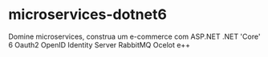 # microservices-dotnet6
Domine microservices, construa um e-commerce com ASP.NET .NET 'Core' 6 Oauth2 OpenID Identity Server RabbitMQ Ocelot e++
